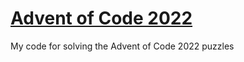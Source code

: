 # [Advent of Code 2022](https://adventofcode.com/2022/about)
My code for solving the Advent of Code 2022 puzzles
